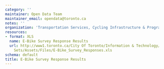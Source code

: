 ```yaml
---
category: ''
maintainer: Open Data Team
maintainer_email: opendata@toronto.ca
notes: ''
organization: 'Transportation Services, Cycling Infrastructure & Programs '
resources:
- format: XLS
  name: E-Bike Survey Response Results
  url: http://www1.toronto.ca/City Of Toronto/Information & Technology/Open Data/Data
    Sets/Assets/Files/E-Bike_Survey_Responses.xls
schema: default
title: E-Bike Survey Response Results
---
```

